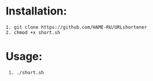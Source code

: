 # Installation:
    1. git clone https://github.com/HAME-RU/URLshortener
    2. chmod +x short.sh
    
# Usage:
     1. ./short.sh

